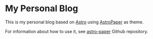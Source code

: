 # My Personal Blog

This is my personal blog based on [Astro](https://astro.build) using
[AstroPaper](https://astro.build/themes/details/astro-paper/) as theme.

For information about how to use it, see [astro-paper](https://github.com/satnaing/astro-paper) Github repository.
